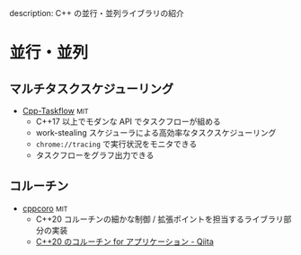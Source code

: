 description: C++ の並行・並列ライブラリの紹介

# 並行・並列

## マルチタスクスケジューリング

- [Cpp-Taskflow](https://github.com/cpp-taskflow/cpp-taskflow) <small>MIT</small>
    - C++17 以上でモダンな API でタスクフローが組める
    - work-stealing スケジューラによる高効率なタスクスケジューリング
    - `chrome://tracing` で実行状況をモニタできる
    - タスクフローをグラフ出力できる

## コルーチン

- [cppcoro](https://github.com/lewissbaker/cppcoro) <small>MIT</small>
    - C++20 コルーチンの細かな制御 / 拡張ポイントを担当するライブラリ部分の実装
    - [C++20 のコルーチン for アプリケーション - Qiita](https://qiita.com/Fuyutsubaki/items/a4c9921587ce53d95e55)
